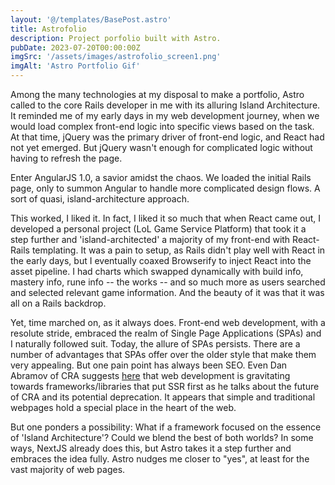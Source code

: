 ```yaml
---
layout: '@/templates/BasePost.astro'
title: Astrofolio
description: Project porfolio built with Astro. 
pubDate: 2023-07-20T00:00:00Z
imgSrc: '/assets/images/astrofolio_screen1.png'
imgAlt: 'Astro Portfolio Gif'
---
```


Among the many technologies at my disposal to make a portfolio, Astro called to the core Rails developer in me with its alluring Island Architecture. It reminded me of my early days in my web development journey, when we would load complex front-end logic into specific views based on the task. At that time, jQuery was the primary driver of front-end logic, and React had not yet emerged. But jQuery wasn't enough for complicated logic without having to refresh the page. 

Enter AngularJS 1.0, a savior amidst the chaos. We loaded the initial Rails page, only to summon Angular to handle more complicated design flows. A sort of quasi, island-architecture approach.

This worked, I liked it. In fact, I liked it so much that when React came out, I developed a personal project (LoL Game Service Platform) that took it a step further and 'island-architected' a majority of my front-end with React-Rails templating. It was a pain to setup, as Rails didn't play well with React in the early days, but I eventually coaxed Browserify to inject React into the asset pipeline. I had charts which swapped dynamically with build info, mastery info, rune info -- the works -- and so much more as users searched and selected relevant game information. And the beauty of it was that it was all on a Rails backdrop.

Yet, time marched on, as it always does. Front-end web development, with a resolute stride, embraced the realm of Single Page Applications (SPAs) and I naturally followed suit. Today, the allure of SPAs persists. There are a number of advantages that SPAs offer over the older style that make them very appealing. But one pain point has always been SEO. Even Dan Abramov of CRA suggests [here](https://github.com/reactjs/react.dev/pull/5487#issuecomment-1409720741) that web development is gravitating towards frameworks/libraries that put SSR first as he talks about the future of CRA and its potential deprecation. It appears that simple and traditional webpages hold a special place in the heart of the web.

But one ponders a possibility: What if a framework focused on the essence of 'Island Architecture'? Could we blend the best of both worlds? In some ways, NextJS already does this, but Astro takes it a step further and embraces the idea fully. Astro nudges me closer to "yes", at least for the vast majority of web pages.